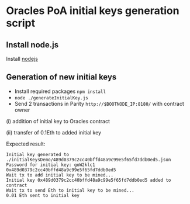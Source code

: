 # Oracles PoA initial keys generation script

## Install node.js
Install [nodejs](https://nodejs.org/en/download/package-manager/)

## Generation of new initial keys

- Install required packages `npm install` 
- `node ./generateInitialKey.js`
-  Send 2 transactions in Parity `http://$BOOTNODE_IP:8180/` with contract owner

  (i) addition of initial key to Oracles contract
  
  (ii) transfer of 0.1Eth to added initial key

Expected result:

```
Initial key generated to ./initialKeysDemo/489d0379c2cc40bffd48a9c99e5f65fd7ddb0ed5.json
Password for initial key: goW2klc1
0x489d0379c2cc40bffd48a9c99e5f65fd7ddb0ed5
Wait tx to add initial key to be mined...
Initial key 0x489d0379c2cc40bffd48a9c99e5f65fd7ddb0ed5 added to contract
Wait tx to send Eth to initial key to be mined...
0.01 Eth sent to initial key
```
